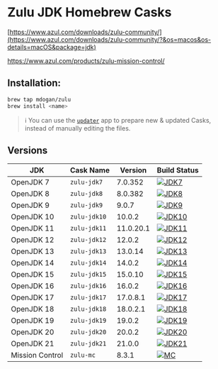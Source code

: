 # Zulu JDK Homebrew Casks

[https://www.azul.com/downloads/zulu-community/](https://www.azul.com/downloads/zulu-community/?&os=macos&os-details=macOS&package=jdk)

https://www.azul.com/products/zulu-mission-control/

## Installation:

```bash
brew tap mdogan/zulu
brew install <name>
```

> :information_source: You can use the [`updater`](updater) app to prepare new & updated Casks, instead of manually editing the files.


## Versions

| JDK | Cask Name | Version | Build Status |
|--|--|--|--|
| OpenJDK 7 | `zulu-jdk7` | 7.0.352 | [![JDK7](https://github.com/mdogan/homebrew-zulu/actions/workflows/jdk7.yml/badge.svg?branch=master&event=push)](https://github.com/mdogan/homebrew-zulu/actions/workflows/jdk7.yml) |
| OpenJDK 8 | `zulu-jdk8` | 8.0.382 | [![JDK8](https://github.com/mdogan/homebrew-zulu/actions/workflows/jdk8.yml/badge.svg?branch=master&event=push)](https://github.com/mdogan/homebrew-zulu/actions/workflows/jdk8.yml) |
| OpenJDK 9 | `zulu-jdk9` | 9.0.7 | [![JDK9](https://github.com/mdogan/homebrew-zulu/actions/workflows/jdk9.yml/badge.svg?branch=master&event=push)](https://github.com/mdogan/homebrew-zulu/actions/workflows/jdk9.yml) |
| OpenJDK 10 | `zulu-jdk10` | 10.0.2 | [![JDK10](https://github.com/mdogan/homebrew-zulu/actions/workflows/jdk10.yml/badge.svg?branch=master&event=push)](https://github.com/mdogan/homebrew-zulu/actions/workflows/jdk10.yml) |
| OpenJDK 11 | `zulu-jdk11` | 11.0.20.1 | [![JDK11](https://github.com/mdogan/homebrew-zulu/actions/workflows/jdk11.yml/badge.svg?branch=master&event=push)](https://github.com/mdogan/homebrew-zulu/actions/workflows/jdk11.yml) |
| OpenJDK 12 | `zulu-jdk12` | 12.0.2 | [![JDK12](https://github.com/mdogan/homebrew-zulu/actions/workflows/jdk12.yml/badge.svg?branch=master&event=push)](https://github.com/mdogan/homebrew-zulu/actions/workflows/jdk12.yml) |
| OpenJDK 13 | `zulu-jdk13` | 13.0.14 | [![JDK13](https://github.com/mdogan/homebrew-zulu/actions/workflows/jdk13.yml/badge.svg?branch=master&event=push)](https://github.com/mdogan/homebrew-zulu/actions/workflows/jdk13.yml) |
| OpenJDK 14 | `zulu-jdk14` | 14.0.2 | [![JDK14](https://github.com/mdogan/homebrew-zulu/actions/workflows/jdk14.yml/badge.svg?branch=master&event=push)](https://github.com/mdogan/homebrew-zulu/actions/workflows/jdk14.yml) |
| OpenJDK 15 | `zulu-jdk15` | 15.0.10 | [![JDK15](https://github.com/mdogan/homebrew-zulu/actions/workflows/jdk15.yml/badge.svg?branch=master&event=push)](https://github.com/mdogan/homebrew-zulu/actions/workflows/jdk15.yml) |
| OpenJDK 16 | `zulu-jdk16` | 16.0.2 | [![JDK16](https://github.com/mdogan/homebrew-zulu/actions/workflows/jdk16.yml/badge.svg?branch=master&event=push)](https://github.com/mdogan/homebrew-zulu/actions/workflows/jdk16.yml) |
| OpenJDK 17 | `zulu-jdk17` | 17.0.8.1 | [![JDK17](https://github.com/mdogan/homebrew-zulu/actions/workflows/jdk17.yml/badge.svg?branch=master&event=push)](https://github.com/mdogan/homebrew-zulu/actions/workflows/jdk17.yml) |
| OpenJDK 18 | `zulu-jdk18` | 18.0.2.1 | [![JDK18](https://github.com/mdogan/homebrew-zulu/actions/workflows/jdk18.yml/badge.svg?branch=master&event=push)](https://github.com/mdogan/homebrew-zulu/actions/workflows/jdk18.yml) |
| OpenJDK 19 | `zulu-jdk19` | 19.0.2 | [![JDK19](https://github.com/mdogan/homebrew-zulu/actions/workflows/jdk19.yml/badge.svg?branch=master&event=push)](https://github.com/mdogan/homebrew-zulu/actions/workflows/jdk19.yml) |
| OpenJDK 20 | `zulu-jdk20` | 20.0.2 | [![JDK20](https://github.com/mdogan/homebrew-zulu/actions/workflows/jdk20.yml/badge.svg?branch=master&event=push)](https://github.com/mdogan/homebrew-zulu/actions/workflows/jdk20.yml) |
| OpenJDK 21 | `zulu-jdk21` | 21.0.0 | [![JDK21](https://github.com/mdogan/homebrew-zulu/actions/workflows/jdk21.yml/badge.svg?branch=master&event=push)](https://github.com/mdogan/homebrew-zulu/actions/workflows/jdk21.yml) |
| Mission Control | `zulu-mc` | 8.3.1 | [![MC](https://github.com/mdogan/homebrew-zulu/workflows/MissionControl/badge.svg)](https://github.com/mdogan/homebrew-zulu/actions) |

